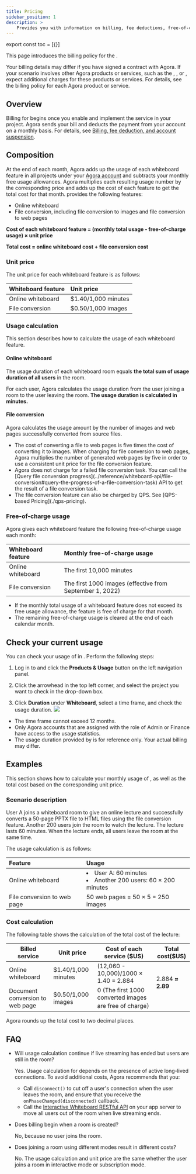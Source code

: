 ```yaml
---
title: Pricing
sidebar_position: 1
description: >
    Provides you with information on billing, fee deductions, free-of-charge policy, and any suspension to your account based on the account type.
---
```



export const toc = [{}]

This page introduces the billing policy for the <Vg k="WHITE" />.

Your billing details may differ if you have signed a contract with Agora. If your scenario involves other Agora products or services, such as the <Vg k="VSDK" />, <Vg k="MESS_SDK" />, or <Vg k="CREC" />, expect additional charges for these products or services. For details, see the billing policy for each Agora product or service.

## Overview


Billing for <Vg k="WHITE" /> begins once you enable and implement the service in your project. Agora sends your bill and deducts the payment from your account on a monthly basis. For details, see [Billing, fee deduction, and account suspension](/help/account-and-billing/billing_account). 

## Composition

At the end of each month, Agora adds up the usage of each whiteboard feature in all projects under your [Agora account](https://console.agora.io/) and subtracts your monthly free usage allowances. Agora multiplies each resulting usage number by the corresponding price and adds up the cost of each feature to get the total cost for that month.
<Vg k="WHITE" /> provides the following features:

- Online whiteboard
- File conversion, including file conversion to images and file conversion to web pages

**Cost of each whiteboard feature = (monthly total usage - free-of-charge usage) × unit price**

**Total cost = online whiteboard cost + file conversion cost**

### Unit price

The unit price for each whiteboard feature is as follows:

| Whiteboard feature   | Unit price          |
| :------------------- | :------------------ |
| Online whiteboard    | $1.40/1,000 minutes |
| File conversion      | $0.50/1,000 images  |

### Usage calculation

This section describes how to calculate the usage of each whiteboard feature.

#### Online whiteboard

The usage duration of each whiteboard room equals **the total sum of usage duration of all users** in the room.

For each user, Agora calculates the usage duration from the user joining a room to the user leaving the room. **The usage duration is calculated in minutes.**

#### File conversion

Agora calculates the usage amount by the number of images and web pages successfully converted from source files.

<ul><li>The cost of converting a file to web pages is five times the cost of converting it to images. When charging for file conversion to web pages, Agora multiplies the number of generated web pages by five in order to use a consistent unit price for the file conversion feature.</li><li>Agora does not charge for a failed file conversion task. You can call the [Query file conversion progress](../reference/whiteboard-api/file-conversion#query-the-progress-of-a-file-conversion-task) API to get the result of a file conversion task.</li><li>The file conversion feature can also be charged by QPS. See [QPS-based Pricing](./qps-pricing).</li></ul>

### Free-of-charge usage

Agora gives each whiteboard feature the following free-of-charge usage each month:

| Whiteboard feature   | Monthly free-of-charge usage |
| :------------------- | :--------------------------- |
| Online whiteboard    | The first 10,000 minutes     |
| File conversion      | The first 1000 images (effective from September 1, 2022)        |

<div class="alert note"><ul><li>If the monthly total usage of a whiteboard feature does not exceed its free usage allowance, the feature is free of charge for that month. </li><li>The remaining free-of-charge usage is cleared at the end of each calendar month.</li></ul></div>

## Check your current usage

You can check your usage of <Vg k="WHITE" /> in <Vg k="CONSOLE" />. Perform the following steps:

1. Log in to [<Vg k="CONSOLE" />](https://console.agora.io/) and click the **Products & Usage** button on the left navigation panel.

2. Click the arrowhead in the top left corner, and select the project you want to check in the drop-down box.

3. Click **Duration** under **Whiteboard**, select a time frame, and check the usage duration.
 ![](https://web-cdn.agora.io/docs-files/1620288770652)


- The time frame cannot exceed 12 months.
- Only Agora accounts that are assigned with the role of Admin or Finance have access to the usage statistics.
- The usage duration provided by <Vg k="CONSOLE" /> is for reference only. Your actual billing may differ.


## Examples

This section shows how to calculate your monthly usage of <Vg k="WHITE" />, as well as the total cost based on the corresponding unit price.

### Scenario description

User A joins a whiteboard room to give an online lecture and successfully converts a 50-page PPTX file to HTML files using the file conversion feature. Another 200 users join the room to watch the lecture. The lecture lasts 60 minutes. When the lecture ends, all users leave the room at the same time.

The usage calculation is as follows:


| Feature                         | Usage                                                              |
| :------------------------------ |:-------------------------------------------------------------------|
| Online whiteboard               | <li>User A: 60 minutes</li><li>Another 200 users: 60 × 200 minutes</li> |
| File conversion to web page | 50 web pages = 50 × 5 = 250 images                                 |

### Cost calculation

The following table shows the calculation of the total cost of the lecture:

<div><table><colgroup><col/><col/><col/><col/></colgroup><thead><tr><th><span class="td-span"><span class="md-plain">Billed service</span></span></th><th><span class="td-span"><span class="md-plain">Unit price </span></span></th><th><span class="td-span"><span class="md-plain">Cost of each service ($US)</span></span></th><th><span class="td-span"><span class="md-plain">Total cost($US)</span></span></th></tr></thead><tbody><tr><td class="confluenceTd"><span class="td-span"><span class="md-plain">Online whiteboard</span></span></td><td class="confluenceTd"><span class="td-span"><span class="md-plain">$1.40/1,000 minutes</span></span></td><td class="confluenceTd"><span class="td-span"><span class="md-plain">(12,060 - 10,000)/1000 × 1.40 = 2.884</span></span></td><td rowspan="3" class="confluenceTd"><span class="td-span"><span class="md-plain">2.884 </span><span><strong>≈ 2.89</strong></span></span><br/><br/></td></tr><tr><td class="confluenceTd"><span class="td-span"><span class="md-plain">Document conversion to web page</span></span></td><td class="confluenceTd"><span class="td-span"><span class="md-plain">$0.50/1,000 images</span></span></td><td class="confluenceTd">0 (The first 1000 converted images are free of charge）<span> </span></td></tr></tbody></table></div>

Agora rounds up the total cost to two decimal places.

## FAQ

- Will usage calculation continue if live streaming has ended but users are still in the room?

    Yes. Usage calculation for <Vg k="WHITE" /> depends on the presence of active long-lived connections. To avoid additional costs, Agora recommends that you:

    - Call `disconnect()` to cut off a user's connection when the user leaves the room, and ensure that you receive the `onPhaseChanged(disconnected)` callback.
    - Call the [Interactive Whiteboard RESTful API](../reference/whiteboard-api/room-management#disableroom)  on your app server to move all users out of the room when live streaming ends.


- Does billing begin when a room is created?

  No, because no user joins the room.

- Does joining a room using different modes result in different costs?

  No. The usage calculation and unit price are the same whether the user joins a room in interactive mode or subscription mode.



